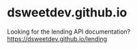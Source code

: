 # dsweetdev.github.io

Looking for the lending API documentation?
https://dsweetdev.github.io/lending
